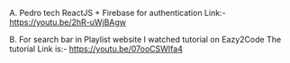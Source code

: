 A. Pedro tech ReactJS + Firebase for authentication 
Link:- https://youtu.be/2hR-uWjBAgw

B. For search bar in Playlist website I watched tutorial on Eazy2Code 
The tutorial Link is:- https://youtu.be/07ooCSWIfa4
